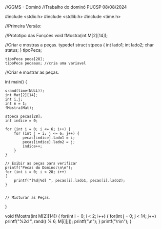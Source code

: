 //GGMS - Dominó
//Trabalho do dominó PUCSP 08/08/2024

#include <stdio.h>
#include <stdlib.h>
#include <time.h>



//Primeira Versão: 







//Prototipo das Funções
void fMostra(int M[2][14]);

 
//Criar e mostras a peças.
typedef struct stpeca
{
    int lado1;
    int lado2;
    char status;
} tipoPeca;

	tipoPeca peca[28];
	tipoPeca pecaaux; //cria uma variavel 

//Criar e mostrar as peças.

int main() 
{
	
	srand(time(NULL));
	int Mat[2][14]; 
	int i,j; 
	int n = 1;
	fMostra(Mat);

    stpeca pecas[28];
    int indice = 0;

    for (int i = 0; i <= 6; i++) {
        for (int j = i; j <= 6; j++) {
            pecas[indice].lado1 = i;
            pecas[indice].lado2 = j;
            indice++;
        }
    }

    // Exibir as peças para verificar
    printf("Pecas do Domino:\n\n");
    for (int i = 0; i < 28; i++) 
	{
        printf("[%d|%d] ", pecas[i].lado1, pecas[i].lado2);
    }


	// Misturar as Peças.
	
    
    
    
    
}

void fMostra(int M[2][14])
{
	for(int i = 0; i < 2; i++)
	{
		for(int j = 0; j < 14; j++)
			printf("%2d ", rand() % 6, M[i][j]);
		printf("\n");
	}
	printf("\n\n");	
}

	
	
